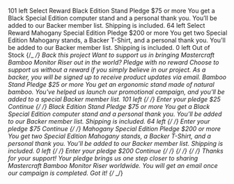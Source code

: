 101 left Select Reward Black Edition Stand Pledge $75 or
more You get a Black Special Edition computer stand and a personal thank
you. You’ll be added to our Backer member list. Shipping is included. 64
left Select Reward Mahogany Special Edition Pledge $200 or more You get
two Special Edition Mahogany stands, a Backer T-Shirt, and a personal
thank you. You’ll be added to our Backer member list. Shipping is
included. 0 left Out of Stock
{/_ <!-- Selection modal start --> _/}
Back this project Want to support us in bringing Mastercraft Bamboo
Monitor Riser out in the world? Pledge with no reward Choose to support
us without a reward if you simply believe in our project. As a backer,
you will be signed up to receive product updates via email. Bamboo Stand
Pledge $25 or more You get an ergonomic stand made of natural bamboo.
You've helped us launch our promotional campaign, and you’ll be added to
a special Backer member list. 101 left
{/_ <!-- Selected pledge start --> _/}
Enter your pledge $25 Continue
{/_ <!-- Selected pledge end --> _/}
Black Edition Stand Pledge $75 or more You get a Black Special Edition
computer stand and a personal thank you. You’ll be added to our Backer
member list. Shipping is included. 64 left
{/_ <!-- Selected pledge start --> _/}
Enter your pledge $75 Continue
{/_ <!-- Selected pledge end --> _/}
Mahogany Special Edition Pledge $200 or more You get two Special Edition
Mahogany stands, a Backer T-Shirt, and a personal thank you. You’ll be
added to our Backer member list. Shipping is included. 0 left
{/_ <!-- Selected pledge  start --> _/}
Enter your pledge $200 Continue
{/_ <!-- Selected pledge end --> _/}
{/_ <!-- Selection modal end --> _/}
{/_ <!-- Success modal start --> _/}
Thanks for your support! Your pledge brings us one step closer to
sharing Mastercraft Bamboo Monitor Riser worldwide. You will get an
email once our campaign is completed. Got it!
{/_ <!-- Success modal end --> _/}
